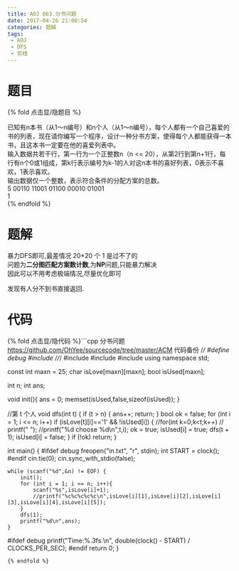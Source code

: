 ```yaml
---
title: AOJ 863.分书问题
date: 2017-04-26 21:00:54
categories: 题解
tags:
 - AOJ
 - DFS
 - 剪枝
---
```


# 题目

{% fold 点击显/隐题目 %}
<div class="oj"><div class="part" title="Description">
已知有n本书（从1～n编号）和n个人（从1～n编号），每个人都有一个自己喜爱的书的列表，现在请你编写一个程序，设计一种分书方案，使得每个人都能获得一本书，且这本书一定要在他的喜爱列表中。

</div><div class="part" title="Input">
输入数据共若干行，第一行为一个正整数n（n <= 20），从第2行到第n+1行，每行有n个0或1组成，第k行表示编号为k-1的人对这n本书的喜好列表，0表示不喜欢，1表示喜欢。

</div><div class="part" title="Output">
输出数据仅一个整数，表示符合条件的分配方案的总数。

</div><div class="samp"><div class="clear"></div><div class="input part" title="Sample Input">
5
00110
11001
01100
00010
01001

</div><div class="output part" title="Sample Output">
1

</div><div class="clear"></div></div></div>
{% endfold %}

<!--more-->
# 题解
暴力DFS即可,最差情况 20*20 个 1 是过不了的  
问题为**二分图匹配方案数计数**,为**NP**问题,只能暴力解决  
因此可以不用考虑极端情况,尽量优化即可  

发现有人分不到书直接返回.  

# 代码
{% fold 点击显/隐代码 %}```cpp 分书问题 https://github.com/OhYee/sourcecode/tree/master/ACM 代码备份
/*/
#define debug
#include <ctime>
//*/
#include <cstdio>
#include <cstring>
#include <iostream>
using namespace std;
 
const int maxn = 25;
char isLove[maxn][maxn];
bool isUsed[maxn];
 
int n;
int ans;
 
void init(){
    ans = 0;
    memset(isUsed,false,sizeof(isUsed));
}
 
//第 t 个人
void dfs(int t) {
    if (t > n) {
        ans++;
        return;
    }
    bool ok = false;
    for (int i = 1; i <= n; i++)
        if (isLove[t][i]=='1' && !isUsed[i]) {
            //for(int k=0;k<t;k++)
            //    printf(" ");
            //printf("%d choose %d\n",t,i);
            ok = true;
            isUsed[i] = true;
            dfs(t + 1);
            isUsed[i] = false;
        }
    if (!ok)
        return;
}
 
int main() {
#ifdef debug
    freopen("in.txt", "r", stdin);
    int START = clock();
#endif
    cin.tie(0);
    cin.sync_with_stdio(false);
 
    while (scanf("%d",&n) != EOF) {
        init();
        for (int i = 1; i <= n; i++){
            scanf("%s",isLove[i]+1);
            //printf("%c%c%c%c%c\n",isLove[i][1],isLove[i][2],isLove[i][3],isLove[i][4],isLove[i][5]);
        }
        dfs(1);
        printf("%d\n",ans);
    }
 
#ifdef debug
    printf("Time:%.3fs.\n", double(clock() - START) / CLOCKS_PER_SEC);
#endif
    return 0;
}
```
{% endfold %}